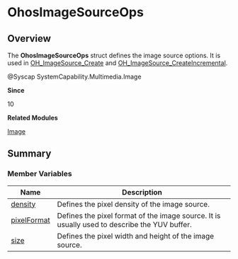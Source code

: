 # OhosImageSourceOps


## Overview

The **OhosImageSourceOps** struct defines the image source options. It is used in [OH_ImageSource_Create](image.md#oh_imagesource_create) and [OH_ImageSource_CreateIncremental](image.md#oh_imagesource_createincremental).

\@Syscap SystemCapability.Multimedia.Image

**Since**

10

**Related Modules**

[Image](image.md)


## Summary


### Member Variables

| Name| Description| 
| -------- | -------- |
| [density](image.md#density-12) | Defines the pixel density of the image source.| 
| [pixelFormat](image.md#pixelformat-13) | Defines the pixel format of the image source. It is usually used to describe the YUV buffer.| 
| [size](image.md#size-17) | Defines the pixel width and height of the image source.| 
